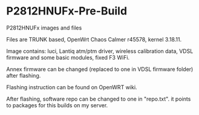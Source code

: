 # P2812HNUFx-Pre-Build
P2812HNUFx images and files

Files are TRUNK based, OpenWrt Chaos Calmer r45578, kernel 3.18.11.
<p>
Image contains: luci, Lantiq atm/ptm driver, wireless calibration data, VDSL firmware and some basic modules, fixed F3 WiFi.
<p>
Annex firmware can be changed (replaced to one in VDSL firmware folder) after flashing.
<p>
Flashing instruction can be found on OpenWRT wiki.
<p>
After flashing, software repo can be changed to one in "repo.txt". it points to packages for this builds on my server.
